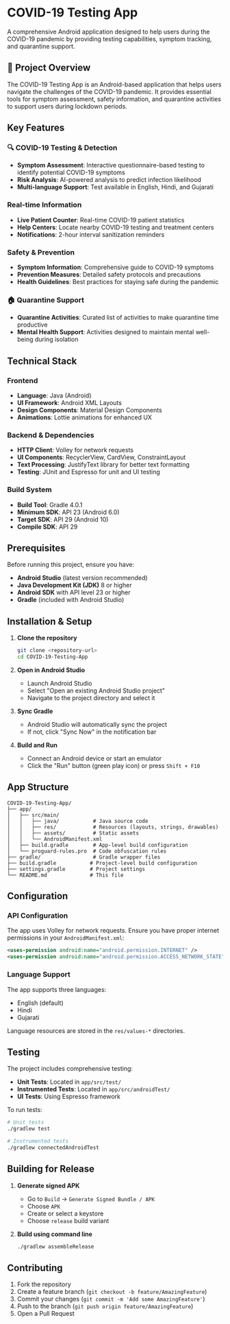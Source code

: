 # COVID-19 Testing App

A comprehensive Android application designed to help users during the COVID-19 pandemic by providing testing capabilities, symptom tracking, and quarantine support.

## 📱 Project Overview

The COVID-19 Testing App is an Android-based application that helps users navigate the challenges of the COVID-19 pandemic. It provides essential tools for symptom assessment, safety information, and quarantine activities to support users during lockdown periods.

##  Key Features

### 🔍 COVID-19 Testing & Detection
- **Symptom Assessment**: Interactive questionnaire-based testing to identify potential COVID-19 symptoms
- **Risk Analysis**: AI-powered analysis to predict infection likelihood
- **Multi-language Support**: Test available in English, Hindi, and Gujarati

### Real-time Information
- **Live Patient Counter**: Real-time COVID-19 patient statistics
- **Help Centers**: Locate nearby COVID-19 testing and treatment centers
- **Notifications**: 2-hour interval sanitization reminders

### Safety & Prevention
- **Symptom Information**: Comprehensive guide to COVID-19 symptoms
- **Prevention Measures**: Detailed safety protocols and precautions
- **Health Guidelines**: Best practices for staying safe during the pandemic

### 🏠 Quarantine Support
- **Quarantine Activities**: Curated list of activities to make quarantine time productive
- **Mental Health Support**: Activities designed to maintain mental well-being during isolation

## Technical Stack

### Frontend
- **Language**: Java (Android)
- **UI Framework**: Android XML Layouts
- **Design Components**: Material Design Components
- **Animations**: Lottie animations for enhanced UX

### Backend & Dependencies
- **HTTP Client**: Volley for network requests
- **UI Components**: RecyclerView, CardView, ConstraintLayout
- **Text Processing**: JustifyText library for better text formatting
- **Testing**: JUnit and Espresso for unit and UI testing

### Build System
- **Build Tool**: Gradle 4.0.1
- **Minimum SDK**: API 23 (Android 6.0)
- **Target SDK**: API 29 (Android 10)
- **Compile SDK**: API 29

##  Prerequisites

Before running this project, ensure you have:

- **Android Studio** (latest version recommended)
- **Java Development Kit (JDK)** 8 or higher
- **Android SDK** with API level 23 or higher
- **Gradle** (included with Android Studio)

## Installation & Setup

1. **Clone the repository**
   ```bash
   git clone <repository-url>
   cd COVID-19-Testing-App
   ```

2. **Open in Android Studio**
   - Launch Android Studio
   - Select "Open an existing Android Studio project"
   - Navigate to the project directory and select it

3. **Sync Gradle**
   - Android Studio will automatically sync the project
   - If not, click "Sync Now" in the notification bar

4. **Build and Run**
   - Connect an Android device or start an emulator
   - Click the "Run" button (green play icon) or press `Shift + F10`

## App Structure

```
COVID-19-Testing-App/
├── app/
│   ├── src/main/
│   │   ├── java/           # Java source code
│   │   ├── res/            # Resources (layouts, strings, drawables)
│   │   ├── assets/         # Static assets
│   │   └── AndroidManifest.xml
│   ├── build.gradle        # App-level build configuration
│   └── proguard-rules.pro  # Code obfuscation rules
├── gradle/                 # Gradle wrapper files
├── build.gradle           # Project-level build configuration
├── settings.gradle        # Project settings
└── README.md              # This file
```

## Configuration

### API Configuration
The app uses Volley for network requests. Ensure you have proper internet permissions in your `AndroidManifest.xml`:

```xml
<uses-permission android:name="android.permission.INTERNET" />
<uses-permission android:name="android.permission.ACCESS_NETWORK_STATE" />
```

### Language Support
The app supports three languages:
- English (default)
- Hindi
- Gujarati

Language resources are stored in the `res/values-*` directories.

## Testing

The project includes comprehensive testing:

- **Unit Tests**: Located in `app/src/test/`
- **Instrumented Tests**: Located in `app/src/androidTest/`
- **UI Tests**: Using Espresso framework

To run tests:
```bash
# Unit tests
./gradlew test

# Instrumented tests
./gradlew connectedAndroidTest
```

## Building for Release

1. **Generate signed APK**
   - Go to `Build` → `Generate Signed Bundle / APK`
   - Choose `APK`
   - Create or select a keystore
   - Choose `release` build variant

2. **Build using command line**
   ```bash
   ./gradlew assembleRelease
   ```

## Contributing

1. Fork the repository
2. Create a feature branch (`git checkout -b feature/AmazingFeature`)
3. Commit your changes (`git commit -m 'Add some AmazingFeature'`)
4. Push to the branch (`git push origin feature/AmazingFeature`)
5. Open a Pull Request




